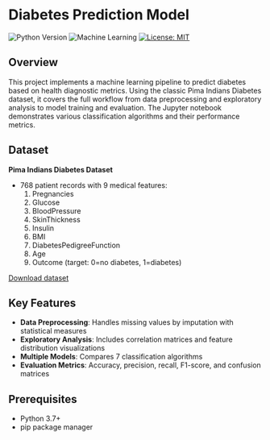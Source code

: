 # Diabetes Prediction Model

![Python Version](https://img.shields.io/badge/Python-3.9%2B-blue)
![Machine Learning](https://img.shields.io/badge/Machine%20Learning-Classification-brightgreen)
[![License: MIT](https://img.shields.io/badge/License-MIT-yellow.svg)](https://opensource.org/licenses/MIT)

## Overview
This project implements a machine learning pipeline to predict diabetes based on health diagnostic metrics. Using the classic Pima Indians Diabetes dataset, it covers the full workflow from data preprocessing and exploratory analysis to model training and evaluation. The Jupyter notebook demonstrates various classification algorithms and their performance metrics.

## Dataset
**Pima Indians Diabetes Dataset**  
- 768 patient records with 9 medical features:
  1. Pregnancies
  2. Glucose
  3. BloodPressure
  4. SkinThickness
  5. Insulin
  6. BMI
  7. DiabetesPedigreeFunction
  8. Age
  9. Outcome (target: 0=no diabetes, 1=diabetes)

[Download dataset](https://www.kaggle.com/datasets/uciml/pima-indians-diabetes-database)

## Key Features
- **Data Preprocessing**: Handles missing values by imputation with statistical measures
- **Exploratory Analysis**: Includes correlation matrices and feature distribution visualizations
- **Multiple Models**: Compares 7 classification algorithms
- **Evaluation Metrics**: Accuracy, precision, recall, F1-score, and confusion matrices


## Prerequisites
- Python 3.7+
- pip package manager

